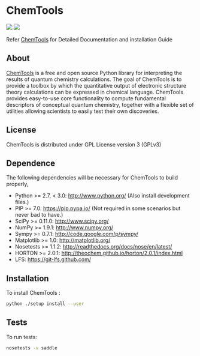 ChemTools
=========
<a href='https://travis-ci.com/QuantumElephant/chemtools'><img src='https://travis-ci.com/QuantumElephant/chemtools.svg?token=wtCKs521Yw1urAV4F5DM&branch=master'></a>
<a href='https://docs.python.org/2.7/'><img src='https://img.shields.io/badge/python-2.7-blue.svg'></a>

Refer <a href='http://chemtools.org'> ChemTools</a> for Detailed Documentation and installation Guide

About
-----

<a href='http://chemtools.org'> ChemTools</a> is a free and open source Python library for interpreting the results of quantum
chemistry calculations. The goal of ChemTools is to provide a toolbox by which the
quantitative output of electronic structure theory calculations can be expressed in chemical
language. ChemTools provides easy-to-use core functionality to compute fundamental descriptors
of conceptual quantum chemistry, together with a flexible set of utilities allowing scientists
to easily test their own discoveries.

License
-------

ChemTools is distributed under GPL License version 3 (GPLv3)

Dependence
----------

The following dependencies will be necessary for ChemTools to build properly,

* Python >= 2.7, < 3.0: http://www.python.org/ (Also install development files.)
* PIP >= 7.0: https://pip.pypa.io/ (Not required in some scenarios but never bad to have.)
* SciPy >= 0.11.0: http://www.scipy.org/
* NumPy >= 1.9.1: http://www.numpy.org/
* Sympy >= 0.7.1: http://code.google.com/p/sympy/
* Matplotlib >= 1.0: http://matplotlib.org/
* Nosetests >= 1.1.2: http://readthedocs.org/docs/nose/en/latest/
* HORTON >= 2.0.1: http://theochem.github.io/horton/2.0.1/index.html
* LFS: https://git-lfs.github.com/

Installation
------------

To install ChemTools :

```bash
python ./setup install --user
```

Tests
-----

To run tests:

```bash
nosetests -v saddle
```
